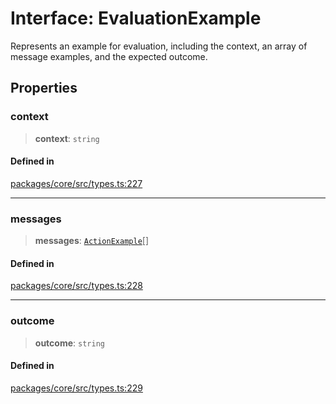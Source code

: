# Interface: EvaluationExample

Represents an example for evaluation, including the context, an array of message examples, and the expected outcome.

## Properties

### context

> **context**: `string`

#### Defined in

[packages/core/src/types.ts:227](https://github.com/ai16z/eliza/blob/7fcf54e7fb2ba027d110afcc319c0b01b3f181dc/packages/core/src/types.ts#L227)

---

### messages

> **messages**: [`ActionExample`](ActionExample.md)[]

#### Defined in

[packages/core/src/types.ts:228](https://github.com/ai16z/eliza/blob/7fcf54e7fb2ba027d110afcc319c0b01b3f181dc/packages/core/src/types.ts#L228)

---

### outcome

> **outcome**: `string`

#### Defined in

[packages/core/src/types.ts:229](https://github.com/ai16z/eliza/blob/7fcf54e7fb2ba027d110afcc319c0b01b3f181dc/packages/core/src/types.ts#L229)
